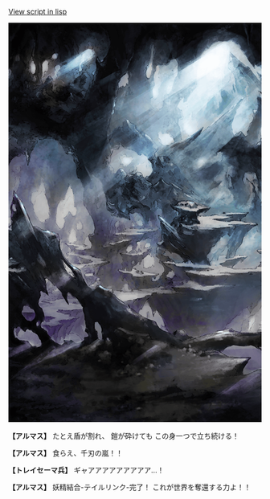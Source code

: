 [View script in lisp](../scripts/100105053.txt)

![101_cave.png](../images/backgrounds/101_cave.png)

**【アルマス】**
たとえ盾が割れ、
鎧が砕けても
この身一つで立ち続ける！

**【アルマス】**
食らえ、千刃の嵐！！

**【トレイセーマ兵】**
ギャアアアアアアアアア…！

**【アルマス】**
妖精結合-テイルリンク-完了！
これが世界を奪還する力よ！！